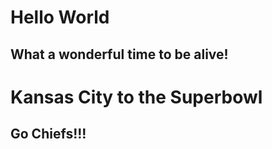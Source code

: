 # Hello World
## What a wonderful time to be alive!

# Kansas City to the Superbowl
## Go Chiefs!!!
